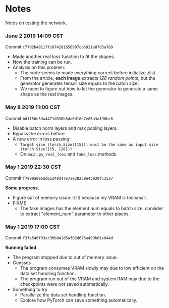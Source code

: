 # Notes

Notes on testing the network.

### June 2 2019 14:09 CST

Commit `c7702b48117fc874281656907ca6921a87d3a789`

- Made another real loss function to fit the shapes.
- Now the training can be run.
- Analysis on this problem:
    - The code seems to made everything correct before initialize zlist.
    - From the article, **each image** extracts *128 random points*, but the generator generates tensor size equals to the batch size.
    - We need to figure out how to let the generator to generate a same shape as the real images.

### May 8 2019 11:00 CST

Commit `bd1f56e5da4471d836b3da6d18e7e86a3a198bc6`

- Disable batch norm layers and max pooling layers.
- Bypass the errors before.
- A new error in loss passing:
    - `Target size (torch.Size([15])) must be the same as input size (torch.Size([15, 128]))`
    - On `main.py`, `real_loss` and `fake_loss` methods.

### May 1 2019 22:30 CST

Commit `f7990a096dd61240d47e7ae382c9e4c920fc35a7`

**Some progress.**

- Figure out of memory issue: it IS because my VRAM is too small.
- FIXME
    - The fake images has the element num equals to batch size, consider to extract "element_num" parameter to other places.

### May 1 2019 17:00 CST

Commit `f3fe546f03ec3bb041d5af02d675a490b61e644d`

**Running failed**

- The program stopped due to out of memory issue.
- Guesses
    - The program consumes VRAM slowly may due to low efficient on the data set handling function.
    - The program run out of the VRAM and system RAM may due to the checkpoints were not saved automatically.
- Something to try
    - Parallelize the data set handling function.
    - Explore how PyTorch can save something automatically.